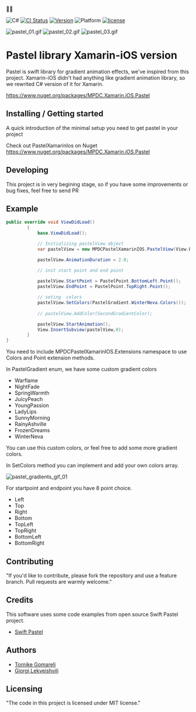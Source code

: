 🚀🚀

![C#](https://img.shields.io/badge/C%23-7.0-red.svg)
[![CI Status](https://img.shields.io/scrutinizer/build/g/filp/whoops.svg)](https://travis-ci.org/cruisediary/Pastel)
[![Version](https://img.shields.io/badge/nuget-v.0.0.1-blue.svg)](##NugetPackage)
![Platform](https://img.shields.io/badge/Platform-Xamarin--iOS-orange.svg)
[![license](https://img.shields.io/github/license/mashape/apistatus.svg)]()






![pastel_01.gif](https://user-images.githubusercontent.com/24585160/34963497-4a0818a4-fa62-11e7-9f52-9b02bc97da67.gif)
![pastel_02.gif](https://user-images.githubusercontent.com/24585160/34963504-53c4a542-fa62-11e7-9128-ce18e3eea074.gif)
![pastel_03.gif](https://user-images.githubusercontent.com/24585160/34963506-53e1b3f8-fa62-11e7-9a73-fa112dfbca90.gif)

# Pastel library Xamarin-iOS version

Pastel is swift library for gradient animation effects, we've inspired from this project.
Xamarin-iOS didn't had anything like gradient animation library, so we rewrited C# version of it for Xamarin.

https://www.nuget.org/packages/MPDC.Xamarin.iOS.Pastel

## Installing / Getting started

A quick introduction of the minimal setup you need to get pastel in your project

Check out PastelXamarinIos on Nuget https://www.nuget.org/packages/MPDC.Xamarin.iOS.Pastel


## Developing

This project is in very begining stage, so if you have some improvements or bug fixes, feel free to send PR


## Example

```C#
public override void ViewDidLoad()
        {
            base.ViewDidLoad();

            // Initializing pastelView object
            var pastelView = new MPDCPastelXamarinIOS.PastelView(View.Bounds);

            pastelView.AnimationDuration = 2.0;

            // init start point and end point
            
            pastelView.StartPoint = PastelPoint.BottomLeft.Point();
            pastelView.EndPoint = PastelPoint.TopRight.Point();

            // seting  colors
            pastelView.SetColors(PastelGradient.WinterNeva.Colors());
            
            // pastelView.AddColor(SecondGradientColor); 

            pastelView.StartAnimation();
            View.InsertSubview(pastelView,0);
        }
}
```
You need to include MPDCPastelXamarinIOS.Extensions namespace to use Colors and Point extension methods.

In PastelGradient enum,  we have some custom gradient colors 
- Warflame
- NightFade
- SpringWarmth
- JuicyPeach
- YoungPassion
- LadyLips
- SunnyMorning
- RainyAshville
- FrozenDreams
- WinterNeva
                 
You can use this custom colors, or feel free to add some more gradient colors.

In SetColors method you can implement and add your own colors array.

![pastel_gradients_gif_01](https://user-images.githubusercontent.com/24585160/34964263-2477aa42-fa66-11e7-9ec0-e31afc059e5d.gif)



For startpoint and endpoint you have 8 point choice.

* Left
* Top
* Right
* Bottom
* TopLeft
* TopRight
* BottomLeft
* BottomRight

## Contributing

"If you'd like to contribute, please fork the repository and use a feature
branch. Pull requests are warmly welcome."

## Credits

This software uses some code examples from open source Swift Pastel project.

- [Swift Pastel](https://github.com/cruisediary/Pastel)


## Authors

*  [Tornike Gomareli](https://github.com/tornikegomareli)
*  [Giorgi Lekveishvili](https://github.com/lekve11)


## Licensing

"The code in this project is licensed under MIT license."
